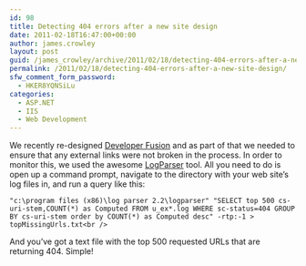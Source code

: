 ```yaml
---
id: 98
title: Detecting 404 errors after a new site design
date: 2011-02-18T16:47:00+00:00
author: james.crowley
layout: post
guid: /james_crowley/archive/2011/02/18/detecting-404-errors-after-a-new-site-design.aspx
permalink: /2011/02/18/detecting-404-errors-after-a-new-site-design/
sfw_comment_form_password:
  - HKER8YQNSiLu
categories:
  - ASP.NET
  - IIS
  - Web Development
---
```

We recently re-designed [Developer Fusion](http://www.developerfusion.com/) and as part of that we needed to ensure that any external links were not broken in the process. In order to monitor this, we used the awesome [LogParser](http://www.microsoft.com/DownLoads/details.aspx?FamilyID=890cd06b-abf8-4c25-91b2-f8d975cf8c07) tool. All you need to do is open up a command prompt, navigate to the directory with your web site&#8217;s log files in, and run a query like this:

`"c:\program files (x86)\log parser 2.2\logparser" "SELECT top 500 cs-uri-stem,COUNT(*) as Computed FROM u_ex*.log WHERE sc-status=404 GROUP BY cs-uri-stem order by COUNT(*) as Computed desc" -rtp:-1 > topMissingUrls.txt<br />
` 

And you&#8217;ve got a text file with the top 500 requested URLs that are returning 404. Simple!